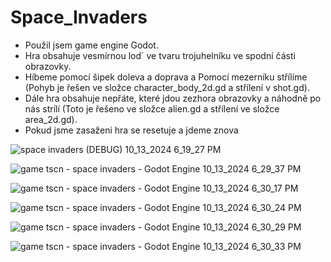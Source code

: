 # Space_Invaders
- Použil jsem game engine Godot.
- Hra obsahuje vesmírnou lod´ ve tvaru trojuhelníku ve spodní části obrazovky.
- Híbeme pomocí šipek doleva a doprava a Pomocí mezerníku střílíme (Pohyb je řešen ve složce character_body_2d.gd a střílení v shot.gd).
- Dále hra obsahuje nepřáte, které jdou zezhora obrazovky a náhodně po nás strílí (Toto je řešeno ve složce alien.gd a střílení ve složce area_2d.gd).
- Pokud jsme zasaženi hra se resetuje a jdeme znova


![space invaders (DEBUG) 10_13_2024 6_19_27 PM](https://github.com/user-attachments/assets/1dfa836f-1b78-4a14-8b52-e49078427753)

![game tscn - space invaders - Godot Engine 10_13_2024 6_29_37 PM](https://github.com/user-attachments/assets/79fddb3f-29d1-40c1-985b-964626d170fa)

![game tscn - space invaders - Godot Engine 10_13_2024 6_30_17 PM](https://github.com/user-attachments/assets/0bd0e9ee-ec7f-4aed-b92a-5c0ba7265e2e)

![game tscn - space invaders - Godot Engine 10_13_2024 6_30_24 PM](https://github.com/user-attachments/assets/99df05dd-405a-4363-bfa3-2eb734b9bac6)

![game tscn - space invaders - Godot Engine 10_13_2024 6_30_29 PM](https://github.com/user-attachments/assets/e60f8fba-2222-48ba-9933-1c5793e4697b)

![game tscn - space invaders - Godot Engine 10_13_2024 6_30_33 PM](https://github.com/user-attachments/assets/49f11f8c-dbab-4aff-83a1-6d535d0b510b)

